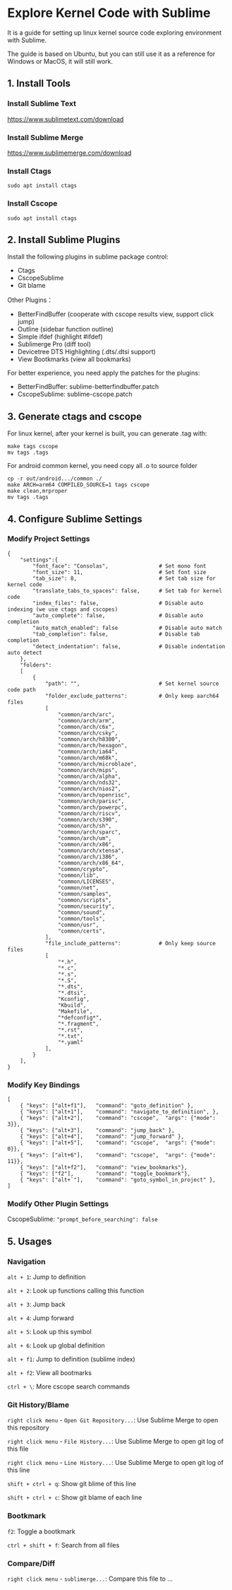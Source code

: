 # Explore Kernel Code with Sublime

It is a guide for setting up linux kernel source code exploring environment with Sublime.

The guide is based on Ubuntu, but you can still use it as a reference for Windows or MacOS, it will still work.

## 1. Install Tools

### Install Sublime Text

<https://www.sublimetext.com/download>

### Install Sublime Merge

<https://www.sublimemerge.com/download>

### Install Ctags

`sudo apt install ctags`

### Install Cscope

`sudo apt install ctags`

## 2. Install Sublime Plugins

Install the following plugins in sublime package control:

- Ctags
- CscopeSublime
- Git blame

Other Plugins：

- BetterFindBuffer (cooperate with cscope results view, support click jump)
- Outline (sidebar function outline)
- Simple ifdef (highlight #ifdef)
- Sublimerge Pro (diff tool)
- Devicetree DTS Highlighting (.dts/.dtsi support)
- View Bootkmarks (view all bookmarks)

For better experience, you need apply the patches for the plugins:

- BetterFindBuffer: sublime-betterfindbuffer.patch
- CscopeSublime: sublime-cscope.patch

## 3. Generate ctags and cscope

For linux kernel, after your kernel is built, you can generate .tag with:

```
make tags cscope
mv tags .tags
```

For android common kernel, you need copy all .o to source folder

```
cp -r out/android.../common ./
make ARCH=arm64 COMPILED_SOURCE=1 tags cscope
make clean,mrproper
mv tags .tags
```

## 4. Configure Sublime Settings

### Modify Project Settings

```
{
    "settings":{
        "font_face": "Consolas",                # Set mono font
        "font_size": 11,                        # Set font size
        "tab_size": 8,                          # Set tab size for kernel code
        "translate_tabs_to_spaces": false,      # Set tab for kernel code
        "index_files": false,                   # Disable auto indexing (we use ctags and cscopes)
        "auto_complete": false,                 # Disable auto completion
        "auto_match_enabled": false             # Disable auto match
        "tab_completion": false,                # Disable tab completion
        "detect_indentation": false,            # Disable indentation auto detect
    },
    "folders":
    [
        {
            "path": "",                         # Set kernel source code path
            "folder_exclude_patterns":          # Only keep aarch64 files
            [
                "common/arch/arc",
                "common/arch/arm",
                "common/arch/c6x",
                "common/arch/csky",
                "common/arch/h8300",
                "common/arch/hexagon",
                "common/arch/ia64",
                "common/arch/m68k",
                "common/arch/microblaze",
                "common/arch/mips",
                "common/arch/alpha",
                "common/arch/nds32",
                "common/arch/nios2",
                "common/arch/openrisc",
                "common/arch/parisc",
                "common/arch/powerpc",
                "common/arch/riscv",
                "common/arch/s390",
                "common/arch/sh",
                "common/arch/sparc",
                "common/arch/um",
                "common/arch/x86",
                "common/arch/xtensa",
                "common/arch/i386",
                "common/arch/x86_64",
                "common/crypto",
                "common/lib",
                "common/LICENSES",
                "common/net",
                "common/samples",
                "common/scripts",
                "common/security",
                "common/sound",
                "common/tools",
                "common/usr",
                "common/certs",
            ],
            "file_include_patterns":            # Only keep source files
            [
                "*.h",
                "*.c",
                "*.s",
                "*.S",
                "*.dts",
                "*.dtsi",
                "Kconfig",
                "Kbuild",
                "Makefile",
                "*defconfig*",
                "*.fragment",
                "*.rst",
                "*.txt",
                "*.yaml"
            ],
        }
    ],
}
```

### Modify Key Bindings

```
[
    { "keys": ["alt+f1"],   "command": "goto_definition" },
    { "keys": ["alt+1"],    "command": "navigate_to_definition", },
    { "keys": ["alt+2"],    "command": "cscope",  "args": {"mode": 3}},
    { "keys": ["alt+3"],    "command": "jump_back" },
    { "keys": ["alt+4"],    "command": "jump_forward" },
    { "keys": ["alt+5"],    "command": "cscope",  "args": {"mode": 0}},
    { "keys": ["alt+6"],    "command": "cscope",  "args": {"mode": 11}},
    { "keys": ["alt+f2"],   "command": "view_bookmarks"},
    { "keys": ["f2"],       "command": "toggle_bookmark"},
    { "keys": ["alt+`"],    "command": "goto_symbol_in_project" },
]
```

### Modify Other Plugin Settings

CscopeSublime: `"prompt_before_searching": false`

## 5. Usages

### Navigation

`alt + 1`: Jump to definition

`alt + 2`: Look up functions calling this function

`alt + 3`: Jump back

`alt + 4`: Jump forward

`alt + 5`: Look up this symbol

`alt + 6`: Look up global definition

`alt + f1`: Jump to definition (sublime index)

`alt + f2`: View all bootmarks

`ctrl + \`: More cscope search commands

### Git History/Blame

`right click menu` - `Open Git Repository...`: Use Sublime Merge to open this repository

`right click menu` - `File History...`: Use Sublime Merge to open git log of this file

`right click menu` - `Line History...`: Use Sublime Merge to open git log of this line

`shift + ctrl + q`: Show git blime of this line

`shift + ctrl + c`: Show git blame of each line

### Bootkmark

`f2`: Toggle a bootkmark

`ctrl + shift + f`: Search from all files

### Compare/Diff

`right click menu` - `sublimerge...`: Compare this file to ...
